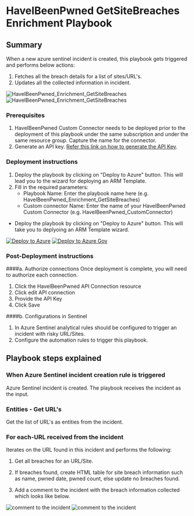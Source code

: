 # HaveIBeenPwned GetSiteBreaches Enrichment Playbook
 ## Summary
 When a new azure sentinel incident is created, this playbook gets triggered and performs below actions:
 1. Fetches all the breach details for a list of sites/URL's.
 2. Updates all the collected information in incident.


![HaveIBeenPwned_Enrichment_GetSiteBreaches](./Images/PlaybookdesignerLight.png)<br>
![HaveIBeenPwned_Enrichment_GetSiteBreaches](./Images/PlaybookdesignerDark.png)<br>
### Prerequisites
1. HaveIBeenPwned Custom Connector needs to be deployed prior to the deployment of this playbook under the same subscription and under the same resource group. Capture the name for the connector.
2. Generate an API key. [Refer this link on how to generate the API Key](https://haveibeenpwned.com/API/Key).

### Deployment instructions
1. Deploy the playbook by clicking on "Deploy to Azure" button. This will lead you to the wizard for deploying an ARM Template.
2. Fill in the required parameters:
    * Playbook Name: Enter the playbook name here (e.g. HaveIBeenPwned_Enrichment_GetSiteBreaches)
    * Custom connector Name: Enter the name of your HaveIBeenPwned Custom Connector (e.g. HaveIBeenPwned_CustomConnector)

* Deploy the playbook by clicking on "Deploy to Azure" button. This will take you to deplyoing an ARM Template wizard.

[![Deploy to Azure](https://aka.ms/deploytoazurebutton)](https://portal.azure.com/#create/Microsoft.Template/uri/https%3A%2F%2Fraw.githubusercontent.com%2FAzure%2FAzure-Sentinel%2Fmaster%2FPlaybooks%2FHaveIBeenPwned%2FPlaybooks%2FHaveIBeenPwned_Enrichment_GetSiteBreaches%2Fazuredeploy.json)
[![Deploy to Azure Gov](https://aka.ms/deploytoazuregovbutton)](https://portal.azure.us/#create/Microsoft.Template/uri/https%3A%2F%2Fraw.githubusercontent.com%2FAzure%2FAzure-Sentinel%2Fmaster%2FPlaybooks%2FHaveIBeenPwned%2FPlaybooks%2FHaveIBeenPwned_Enrichment_GetSiteBreaches%2Fazuredeploy.json)

### Post-Deployment instructions
####a. Authorize connections
Once deployment is complete, you will need to authorize each connection.
1.	Click the HaveIBeenPwned API Connection  resource
2.	Click edit API connection
3.	Provide the API Key
4.	Click Save

####b. Configurations in Sentinel
1. In Azure Sentinel analytical rules should be configured to trigger an incident with risky URL/Sites.
2. Configure the automation rules to trigger this playbook.


## Playbook steps explained

### When Azure Sentinel incident creation rule is triggered

Azure Sentinel incident is created. The playbook receives the incident as the input.

### Entities - Get URL's

Get the list of URL's as entities from the incident.

### For each-URL received from the incident

Iterates on the URL found in this incident and performs the following:

 1. Get all breaches for an URL/Site.

 2. If breaches found, create HTML table for site breach information such as name, pwned date, pwned count, else update no breaches found.

 3. Add a comment to the incident with the breach information collected which looks like below.

![comment to the incident](./Images/IncidentcommentLight.png)
![comment to the incident](./Images/IncidentcommentDark.png)
